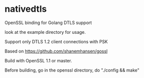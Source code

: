 # nativedtls
OpenSSL binding for Golang DTLS support

look at the example directory for usage.

Support only DTLS 1.2 client connections with PSK

Based on https://github.com/shanemhansen/gossl

Build with OpenSSL 1.1 or master.

Before building, go in the openssl directory, do "./config && make"
